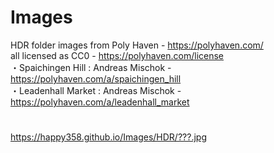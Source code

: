 # Images
  
HDR folder images from Poly Haven - https://polyhaven.com/  
all licensed as CC0 - https://polyhaven.com/license  
・Spaichingen Hill : Andreas Mischok - https://polyhaven.com/a/spaichingen_hill  
・Leadenhall Market : Andreas Mischok - https://polyhaven.com/a/leadenhall_market  
  
# 
https://happy358.github.io/Images/HDR/???.jpg  
